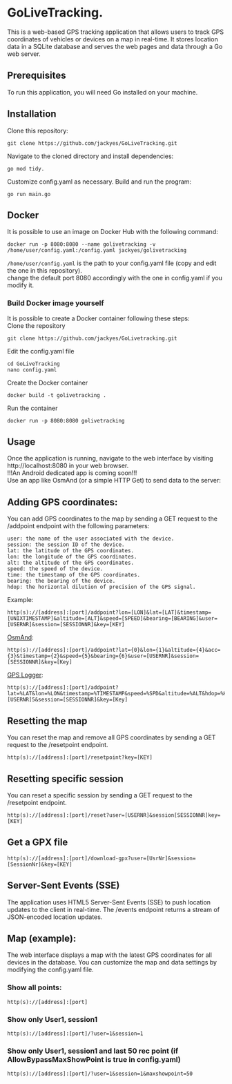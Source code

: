 # GoLiveTracking.  
This is a web-based GPS tracking application that allows users to track GPS coordinates of vehicles or devices on a map in real-time. It stores location data in a SQLite database and serves the web pages and data through a Go web server.  

## Prerequisites
To run this application, you will need Go installed on your machine.

## Installation
Clone this repository: 
```
git clone https://github.com/jackyes/GoLiveTracking.git
```
Navigate to the cloned directory and install dependencies: 
```
go mod tidy.
```
Customize config.yaml as necessary.
Build and run the program:
```
go run main.go
```  
    
## Docker  

It is possible to use an image on Docker Hub with the following command:

    docker run -p 8080:8080 --name golivetracking -v /home/user/config.yaml:/config.yaml jackyes/golivetracking 
    
`/home/user/config.yaml` is the path to your config.yaml file (copy and edit the one in this repository).  
change the default port 8080 accordingly with the one in config.yaml if you modify it.
  
### Build Docker image yourself  
It is possible to create a Docker container following these steps:  
Clone the repository  

    git clone https://github.com/jackyes/GoLivetracking.git  
    
Edit the config.yaml file  
  
    cd GoLiveTracking
    nano config.yaml
  
Create the Docker container  
  
    docker build -t golivetracking .  
  
Run the container  
  
    docker run -p 8080:8080 golivetracking  
  
  
## Usage
Once the application is running, navigate to the web interface by visiting http://localhost:8080 in your web browser.  
!!!An Android dedicated app is coming soon!!!  
Use an app like OsmAnd (or a simple HTTP Get) to send data to the server:  
  
## Adding GPS coordinates:  
You can add GPS coordinates to the map by sending a GET request to the /addpoint endpoint with the following parameters:  
```
user: the name of the user associated with the device.
session: the session ID of the device.
lat: the latitude of the GPS coordinates.
lon: the longitude of the GPS coordinates.
alt: the altitude of the GPS coordinates.
speed: the speed of the device.
time: the timestamp of the GPS coordinates.
bearing: the bearing of the device.
hdop: the horizontal dilution of precision of the GPS signal.
```
  
Example:
```
http(s)://[address]:[port]/addpoint?lon=[LON]&lat=[LAT]&timestamp=[UNIXTIMESTAMP]&altitude=[ALT]&speed=[SPEED]&bearing=[BEARING]&user=[USERNR]&session=[SESSIONNR]&key=[KEY]  
```
[OsmAnd](https://osmand.net/):
```
http(s)://[address]:[port]/addpoint?lat={0}&lon={1}&altitude={4}&acc={3}&timestamp={2}&speed={5}&bearing={6}&user=[USERNR]&session=[SESSIONNR]&key=[Key]
```
[GPS Logger](https://f-droid.org/it/packages/com.mendhak.gpslogger/):
```
http(s)://[address]:[port]/addpoint?lat=%LAT&lon=%LON&timestamp=%TIMESTAMP&speed=%SPD&altitude=%ALT&hdop=%HDOP&user=[USERNR]5&session=[SESSIONNR]&key=[Key]
```
## Resetting the map
You can reset the map and remove all GPS coordinates by sending a GET request to the /resetpoint endpoint.
```
http(s)://[address]:[port]/resetpoint?key=[KEY]
```  
  
## Resetting specific session
You can reset a specific session by sending a GET request to the /resetpoint endpoint.
```
http(s)://[address]:[port]/reset?user=[USERNR]&session[SESSIONNR]key=[KEY]
```  

## Get a GPX file
```
http(s)://[address]:[port]/download-gpx?user=[UsrNr]&session=[SessionNr]&key=[KEY]
```  

## Server-Sent Events (SSE)
The application uses HTML5 Server-Sent Events (SSE) to push location updates to the client in real-time. The /events endpoint returns a stream of JSON-encoded location updates.

## Map (example):  
The web interface displays a map with the latest GPS coordinates for all devices in the database. You can customize the map and data settings by modifying the config.yaml file.  
### Show all points:
```
http(s)://[address]:[port]
```   
### Show only User1, session1   
```
http(s)://[address]:[port]/?user=1&session=1
```   
### Show only User1, session1 and last 50 rec point (if AllowBypassMaxShowPoint is true in config.yaml)
```  
http(s)://[address]:[port]/?user=1&session=1&maxshowpoint=50   
```  


